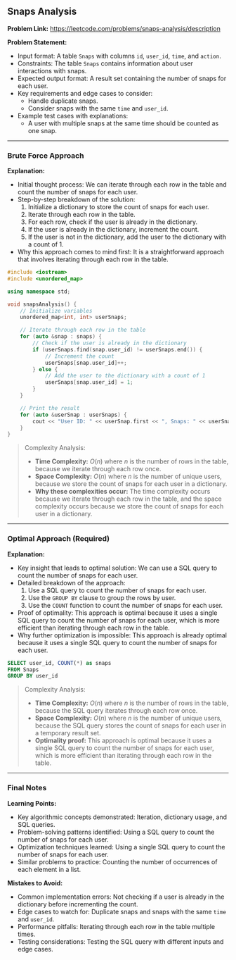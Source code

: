## Snaps Analysis
**Problem Link:** https://leetcode.com/problems/snaps-analysis/description

**Problem Statement:**
- Input format: A table `Snaps` with columns `id`, `user_id`, `time`, and `action`.
- Constraints: The table `Snaps` contains information about user interactions with snaps.
- Expected output format: A result set containing the number of snaps for each user.
- Key requirements and edge cases to consider: 
    - Handle duplicate snaps.
    - Consider snaps with the same `time` and `user_id`.
- Example test cases with explanations:
    - A user with multiple snaps at the same time should be counted as one snap.

---

### Brute Force Approach

**Explanation:**
- Initial thought process: We can iterate through each row in the table and count the number of snaps for each user.
- Step-by-step breakdown of the solution:
    1. Initialize a dictionary to store the count of snaps for each user.
    2. Iterate through each row in the table.
    3. For each row, check if the user is already in the dictionary.
    4. If the user is already in the dictionary, increment the count.
    5. If the user is not in the dictionary, add the user to the dictionary with a count of 1.
- Why this approach comes to mind first: It is a straightforward approach that involves iterating through each row in the table.

```cpp
#include <iostream>
#include <unordered_map>

using namespace std;

void snapsAnalysis() {
    // Initialize variables
    unordered_map<int, int> userSnaps;

    // Iterate through each row in the table
    for (auto &snap : snaps) {
        // Check if the user is already in the dictionary
        if (userSnaps.find(snap.user_id) != userSnaps.end()) {
            // Increment the count
            userSnaps[snap.user_id]++;
        } else {
            // Add the user to the dictionary with a count of 1
            userSnaps[snap.user_id] = 1;
        }
    }

    // Print the result
    for (auto &userSnap : userSnaps) {
        cout << "User ID: " << userSnap.first << ", Snaps: " << userSnap.second << endl;
    }
}
```

> Complexity Analysis:
> - **Time Complexity:** $O(n)$ where $n$ is the number of rows in the table, because we iterate through each row once.
> - **Space Complexity:** $O(n)$ where $n$ is the number of unique users, because we store the count of snaps for each user in a dictionary.
> - **Why these complexities occur:** The time complexity occurs because we iterate through each row in the table, and the space complexity occurs because we store the count of snaps for each user in a dictionary.

---

### Optimal Approach (Required)

**Explanation:**
- Key insight that leads to optimal solution: We can use a SQL query to count the number of snaps for each user.
- Detailed breakdown of the approach:
    1. Use a SQL query to count the number of snaps for each user.
    2. Use the `GROUP BY` clause to group the rows by user.
    3. Use the `COUNT` function to count the number of snaps for each user.
- Proof of optimality: This approach is optimal because it uses a single SQL query to count the number of snaps for each user, which is more efficient than iterating through each row in the table.
- Why further optimization is impossible: This approach is already optimal because it uses a single SQL query to count the number of snaps for each user.

```sql
SELECT user_id, COUNT(*) as snaps
FROM Snaps
GROUP BY user_id
```

> Complexity Analysis:
> - **Time Complexity:** $O(n)$ where $n$ is the number of rows in the table, because the SQL query iterates through each row once.
> - **Space Complexity:** $O(n)$ where $n$ is the number of unique users, because the SQL query stores the count of snaps for each user in a temporary result set.
> - **Optimality proof:** This approach is optimal because it uses a single SQL query to count the number of snaps for each user, which is more efficient than iterating through each row in the table.

---

### Final Notes

**Learning Points:**
- Key algorithmic concepts demonstrated: Iteration, dictionary usage, and SQL queries.
- Problem-solving patterns identified: Using a SQL query to count the number of snaps for each user.
- Optimization techniques learned: Using a single SQL query to count the number of snaps for each user.
- Similar problems to practice: Counting the number of occurrences of each element in a list.

**Mistakes to Avoid:**
- Common implementation errors: Not checking if a user is already in the dictionary before incrementing the count.
- Edge cases to watch for: Duplicate snaps and snaps with the same `time` and `user_id`.
- Performance pitfalls: Iterating through each row in the table multiple times.
- Testing considerations: Testing the SQL query with different inputs and edge cases.